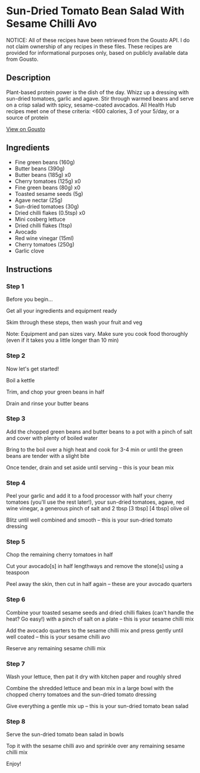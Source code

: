 # Sun-Dried Tomato Bean Salad With Sesame Chilli Avo

NOTICE: All of these recipes have been retrieved from the Gousto API. I do not claim ownership of any recipes in these files. These recipes are provided for informational purposes only, based on publicly available data from Gousto.

## Description

Plant-based protein power is the dish of the day. Whizz up a dressing with sun-dried tomatoes, garlic and agave. Stir through warmed beans and serve on a crisp salad with spicy, sesame-coated avocados. All Health Hub recipes meet one of these criteria: <600 calories, 3 of your 5/day, or a source of protein

[View on Gousto](https://www.gousto.co.uk/recipes/cookbook/sun-dried-tomato-bean-salad-with-sesame-chilli-avo)

## Ingredients

- Fine green beans (160g)
- Butter beans (390g)
- Butter beans (185g) x0
- Cherry tomatoes (125g) x0
- Fine green beans (80g) x0
- Toasted sesame seeds (5g)
- Agave nectar (25g)
- Sun-dried tomatoes (30g)
- Dried chilli flakes (0.5tsp) x0
- Mini cosberg lettuce
- Dried chilli flakes (1tsp)
- Avocado
- Red wine vinegar (15ml)
- Cherry tomatoes (250g)
- Garlic clove

## Instructions


### Step 1

Before you begin...

Get all your ingredients and equipment ready

Skim through these steps, then wash your fruit and veg

Note: Equipment and pan sizes vary. Make sure you cook food thoroughly (even if it takes you a little longer than 10 min)


### Step 2

Now let's get started!

Boil a kettle

Trim, and chop your green beans in half

Drain and rinse your butter beans


### Step 3

Add the chopped green beans and butter beans to a pot with a pinch of salt and cover with plenty of boiled water

Bring to the boil over a high heat and cook for 3-4 min or until the green beans are tender with a slight bite

Once tender, drain and set aside until serving – this is your bean mix


### Step 4

Peel your garlic and add it to a food processor with half your cherry tomatoes (you'll use the rest later!), your sun-dried tomatoes, agave, red wine vinegar, a generous pinch of salt and 2 tbsp <span class="text-purple">[3 tbsp]</span> <span class="text-danger">[4 tbsp]</span> olive oil

Blitz until well combined and smooth – this is your sun-dried tomato dressing


### Step 5

Chop the remaining cherry tomatoes in half

Cut your avocado[s] in half lengthways and remove the stone[s] using a teaspoon

Peel away the skin, then cut in half again – these are your avocado quarters


### Step 6

Combine your toasted sesame seeds and dried chilli flakes (can't handle the heat? Go easy!) with a pinch of salt on a plate – this is your sesame chilli mix

Add the avocado quarters to the sesame chilli mix and press gently until well coated – this is your sesame chilli avo

Reserve any remaining sesame chilli mix


### Step 7

Wash your lettuce, then pat it dry with kitchen paper and roughly shred

Combine the shredded lettuce and bean mix in a large bowl with the chopped cherry tomatoes and the sun-dried tomato dressing

Give everything a gentle mix up – this is your sun-dried tomato bean salad

### Step 8

Serve the sun-dried tomato bean salad in bowls

Top it with the sesame chilli avo and sprinkle over any remaining sesame chilli mix

Enjoy!

